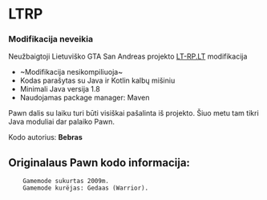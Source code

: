 # LTRP

### Modifikacija neveikia

Neužbaigtoji Lietuviško GTA San Andreas projekto [LT-RP.LT](http://lt-rp.lt) modifikacija



* ~Modifikacija nesikompiliuoja~
* Kodas parašytas su Java ir Kotlin kalbų mišiniu
* Minimali Java versija 1.8
* Naudojamas package manager: Maven


Pawn dalis su laiku turi būti visiškai pašalinta iš projekto. Šiuo metu tam tikri Java moduliai dar palaiko Pawn.



Kodo autorius: **Bebras**

## Originalaus Pawn kodo informacija:

```
    Gamemode sukurtas 2009m.
    Gamemode kurëjas: Gedaas (Warrior).
```
